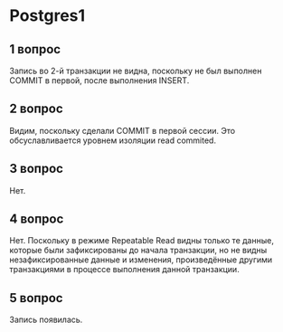 # Postgres1
## 1 вопрос ##
Запись во 2-й транзакции не видна, поскольку не был выполнен COMMIT в первой, после выполнения INSERT.

## 2 вопрос ##
Видим, поскольку сделали COMMIT в первой сессии. Это обсуславливается уровнем изоляции read commited.

## 3 вопрос ##
Нет.

## 4 вопрос ##
Нет. Поскольку в режиме Repeatable Read видны только те данные, которые были зафиксированы до начала транзакции, но не видны незафиксированные данные и изменения, произведённые другими транзакциями в процессе выполнения данной транзакции.

## 5 вопрос ##
Запись появилась.
